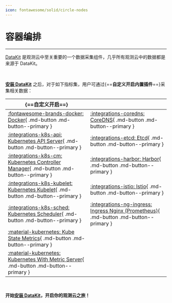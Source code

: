 ```yaml
---
icon: fontawesome/solid/circle-nodes
---
```

# 容器编排

---

[DataKit](../../datakit/) 是观测云中至关重要的一个数据采集组件，几乎所有观测云中的数据都是来源于 DataKit。

<br/>

[**安装 DataKit**](../../datakit/datakit-daemonset-deploy.md) 之后，对于如下指标集，用户可通过{==**自定义开启内置插件**==}采集相关数据：


| {==**自定义开启**==}  |    |
| --------- | ---- |
| [:fontawesome-brands-docker: Docker](docker.md){ .md-button .md-button--primary } | [:integrations-coredns: CoreDNS](coredns.md){ .md-button .md-button--primary } |
| [:integrations-k8s-api: Kubernetes API Server](kubernetes-api-server.md){ .md-button .md-button--primary } |  [:integrations-etcd: Etcd](etcd.md){ .md-button .md-button--primary }  |
| [:integrations-k8s-cm: Kubernetes Controller Manager](kubernetes-controller-manager.md){ .md-button .md-button--primary }|  [:integrations-harbor: Harbor](harbor.md){ .md-button .md-button--primary } |
| [:integrations-k8s-kubelet: Kubernetes Kubelet](kubernetes-kubelet.md){ .md-button .md-button--primary }   | [:integrations-istio: Istio](istio.md){ .md-button .md-button--primary }  |
| [:integrations-k8s-sched: Kubernetes Scheduler](kube-scheduler.md){ .md-button .md-button--primary }  | [:integrations-ng-ingress: Ingress Nginx (Prometheus)](ingress-nginx-prom.md){ .md-button .md-button--primary } |
| [:material-kubernetes: Kube State Metrics](kube-state-metrics.md){ .md-button .md-button--primary }  |    |
| [:material-kubernetes: Kubernetes With Metric Server](kube-metric-server.md){ .md-button .md-button--primary }  |   |

<br/>

**开始[安装 DataKit](../../datakit/datakit-daemonset-deploy.md)，开启你的观测云之旅！**
